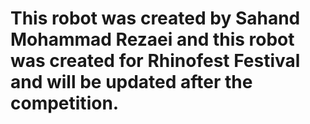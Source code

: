 
#

<h1>This robot was created by Sahand Mohammad Rezaei and this robot was created for Rhinofest Festival and will be updated after the competition.</h1>

#

